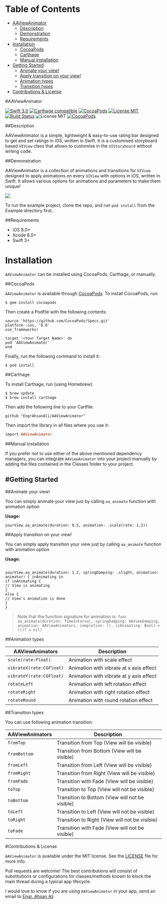 # Table of Contents

- [AAViewAnimator](#section-id-4)
  - [Description](#section-id-10)
  - [Demonstration](#section-id-16)
  - [Requirements](#section-id-26)
- [Installation](#section-id-32)
  - [CocoaPods](#section-id-37)
  - [Carthage](#section-id-63)
  - [Manual Installation](#section-id-82)
- [Getting Started](#section-id-87)
  - [Animate your view!](#section-id-90)
  - [Apply transition on your view!](#section-id-104)
  - [Animation types](#section-id-132)
  - [Transition types](#section-id-150)
- [Contributions & License](#section-id-156)


<div id='section-id-4'/>

#AAViewAnimator

[![Swift 3.0](https://img.shields.io/badge/Swift-3.0-orange.svg?style=flat)](https://developer.apple.com/swift/) [![Carthage compatible](https://img.shields.io/badge/Carthage-compatible-4BC51D.svg?style=flat)](https://github.com/Carthage/Carthage) [![CocoaPods](https://img.shields.io/cocoapods/v/AAViewAnimator.svg)](http://cocoadocs.org/docsets/AAViewAnimator) [![License MIT](https://img.shields.io/badge/License-MIT-blue.svg?style=flat)](https://github.com/Carthage/Carthage) [![Build Status](https://travis-ci.org/EngrAhsanAli/AAViewAnimator.svg?branch=master)](https://travis-ci.org/EngrAhsanAli/AAViewAnimator) 
![License MIT](https://img.shields.io/github/license/mashape/apistatus.svg) [![CocoaPods](https://img.shields.io/cocoapods/p/AAViewAnimator.svg)]()


<div id='section-id-10'/>

##Description


AAViewAnimator is a simple, lightweight & easy-to-use rating bar designed to get and set ratings in iOS, written in Swift. It is a customised storyboard based `UIView` class that allows to customise in the `UIStoryboard` without writing code.


<div id='section-id-16'/>

##Demonstration

AAViewAnimator is a collection of animations and transitions for `UIView` designed to apply animations on every `UIView` with options in iOS, written in Swift. It allows various options for animations and parameters to make them unique!

![](https://github.com/EngrAhsanAli/AAViewAnimator/blob/master/Screenshots/demo.gif)


To run the example project, clone the repo, and run `pod install` from the Example directory first.


<div id='section-id-26'/>

##Requirements

- iOS 8.0+
- Xcode 8.0+
- Swift 3+

<div id='section-id-32'/>

# Installation

`AAViewAnimator` can be installed using CocoaPods, Carthage, or manually.


<div id='section-id-37'/>

##CocoaPods

`AAViewAnimator` is available through [CocoaPods](http://cocoapods.org). To install CocoaPods, run:

`$ gem install cocoapods`

Then create a Podfile with the following contents:

```
source 'https://github.com/CocoaPods/Specs.git'
platform :ios, '8.0'
use_frameworks!

target '<Your Target Name>' do
pod 'AAViewAnimator'
end

```

Finally, run the following command to install it:
```
$ pod install
```



<div id='section-id-63'/>

##Carthage

To install Carthage, run (using Homebrew):
```
$ brew update
$ brew install carthage
```
Then add the following line to your Cartfile:

```
github "EngrAhsanAli/AAViewAnimator" 
```

Then import the library in all files where you use it:
```ruby
import AAViewAnimator
```


<div id='section-id-82'/>

##Manual Installation

If you prefer not to use either of the above mentioned dependency managers, you can integrate `AAViewAnimator` into your project manually by adding the files contained in the Classes folder to your project.


<div id='section-id-87'/>

#Getting Started
----------

<div id='section-id-90'/>

##Animate your view!

You can simply animate your view just by calling `aa_animate` function with animation option

**Usage:**
```
yourView.aa_animate(duration: 0.5, animation: .scale(rate: 1.2))

```




<div id='section-id-104'/>

##Apply transition on your view!

You can simply apply transition your view just by calling `aa_animate` function with animation option

**Usage:**
```

yourView.aa_animate(duration: 1.2, springDamping: .slight, animation: animator) { inAnimating in
if inAnimating {
// View is animating
}
else {
// View's animation is done
}
}

```


> Note that the function signature for animation is:
```func aa_animate(duration: TimeInterval, springDamping: AAViewDamping, animation: AAViewAnimators, completion: ((_ isAnimating: Bool)->())? = nil)```

<div id='section-id-132'/>

##Animation types

|  AAViewAnimators	 	 	| Description		    				  |
|---------------------------|-----------------------------------------|
| `scale(rate:Float)`   	| Animation with scale effect   		  |
| `vibrateX(rate:CGFloat)` 	| Animation with vibrate at x axis effect |
| `vibrateY(rate:CGFloat)`  | Animation with vibrate at y axis effect |
| `rotateLeft`      	 	| Animation with left rotation effect	  |
| `rotateRight`   	 		| Animation with right rotation effect 	  |
| `rotateRound`     	 	| Animation with round rotation effect	  |

<div id='section-id-150'/>

##Transition types

You can use following animation transition: 

|  AAViewAnimators  | Description		    				       		|
|-------------------|---------------------------------------------------|
| `fromTop`   	    | Transition from Top (View will be visible)    	|
| `fromBottom` 		| Transition from Bottom (View will be visible)  	|
| `fromLeft`   		| Transition from Left (View will be visible)	   	|
| `fromRight`  		| Transition from Right (View will be visible)	   	|
| `fromFade`  		| Transition with Fade (View will be visible) 		|
| `toTop`     		| Transition to Top (View will not be visible)    	|
| `toBottom` 		| Transition to Bottom (View will not be visible)   |
| `toLeft`    		| Transition to Left (View will not be visible)		|
| `toRight`   		| Transition to Right (View will not be visible)    |
| `toFade`  		| Transition with Fade (View will not be visible)   |

<div id='section-id-156'/>

#Contributions & License

`AAViewAnimator` is available under the MIT license. See the [LICENSE](./LICENSE) file for more info.

Pull requests are welcome! The best contributions will consist of substitutions or configurations for classes/methods known to block the main thread during a typical app lifecycle.

I would love to know if you are using `AAViewAnimator` in your app, send an email to [Engr. Ahsan Ali](mailto:hafiz.m.ahsan.ali@gmail.com)

